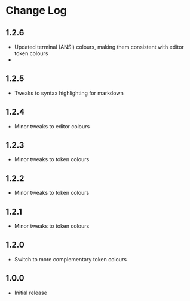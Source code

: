 # Change Log

## 1.2.6
- Updated terminal (ANSI) colours, making them consistent with editor token colours
- 
## 1.2.5
- Tweaks to syntax highlighting for markdown

## 1.2.4
- Minor tweaks to editor colours

## 1.2.3
- Minor tweaks to token colours

## 1.2.2
- Minor tweaks to token colours

## 1.2.1
- Minor tweaks to token colours

## 1.2.0
- Switch to more complementary token colours

## 1.0.0
- Initial release
